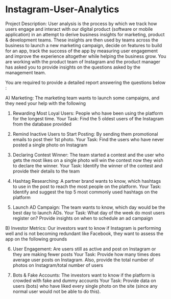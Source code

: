 # Instagram-User-Analytics
Project Description:
User analysis is the process by which we track how users engage and interact with our digital product (software or mobile application) in an attempt to derive business insights for marketing, product & development teams.
These insights are then used by teams across the business to launch a new marketing campaign, decide on features to build for an app, track the success of the app by measuring user engagement and improve the experience altogether while helping the business grow.
You are working with the product team of Instagram and the product manager has asked you to provide insights on the questions asked by the management team.

You are required to provide a detailed report answering the questions below :

A) Marketing: The marketing team wants to launch some campaigns, and they need your help with the following

1) Rewarding Most Loyal Users: People who have been using the platform for the longest time.
Your Task: Find the 5 oldest users of the Instagram from the database provided

2) Remind Inactive Users to Start Posting: By sending them promotional emails to post their 1st photo.
Your Task: Find the users who have never posted a single photo on Instagram

3) Declaring Contest Winner: The team started a contest and the user who gets the most likes on a single photo will win the contest now they wish to declare the winner.
Your Task: Identify the winner of the contest and provide their details to the team

4) Hashtag Researching: A partner brand wants to know, which hashtags to use in the post to reach the most people on the platform.
Your Task: Identify and suggest the top 5 most commonly used hashtags on the platform

5) Launch AD Campaign: The team wants to know, which day would be the best day to launch ADs.
Your Task: What day of the week do most users register on? Provide insights on when to schedule an ad campaign

B) Investor Metrics: Our investors want to know if Instagram is performing well and is not becoming redundant like Facebook, they want to assess the app on the following grounds

6) User Engagement: Are users still as active and post on Instagram or they are making fewer posts
Your Task: Provide how many times does average user posts on Instagram. Also, provide the total number of photos on Instagram/total number of users

7) Bots & Fake Accounts: The investors want to know if the platform is crowded with fake and dummy accounts
Your Task: Provide data on users (bots) who have liked every single photo on the site (since any normal user would not be able to do this).

